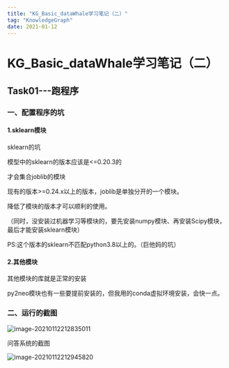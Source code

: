 ```yaml
---
title: "KG_Basic_dataWhale学习笔记（二）"
tag: "KnowledgeGraph"
date: 2021-01-12
---
```


# KG_Basic_dataWhale学习笔记（二）

## Task01---跑程序

### 一、配置程序的坑

#### 1.sklearn模块

sklearn的坑

模型中的sklearn的版本应该是<=0.20.3的

才会集合joblib的模块

现有的版本>=0.24.x以上的版本，joblib是单独分开的一个模块。

降低了模块的版本才可以顺利的使用。

（同时，没安装过机器学习等模块的，要先安装numpy模块、再安装Scipy模块， 最后才能安装sklearn模块）

PS:这个版本的sklearn不匹配python3.8以上的。（巨他妈的坑）

#### 2.其他模块

其他模块的库就是正常的安装

py2neo模块也有一些要提前安装的，但我用的conda虚拟环境安装，会快一点。

### 二、运行的截图

![image-20210112212835011](https://gitee.com/magicye/blogimage/raw/master/img/image-20210112212835011.png)

问答系统的截图

![image-20210112212945820](https://gitee.com/magicye/blogimage/raw/master/img/image-20210112212945820.png)

